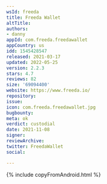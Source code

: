 ```yaml
---
wsId: freeda
title: Freeda Wallet
altTitle: 
authors:
- danny
appId: com.freeda.freedawallet
appCountry: us
idd: 1545428547
released: 2021-03-17
updated: 2022-05-25
version: 2.2.3
stars: 4.7
reviews: 82
size: '69094400'
website: https://www.freeda.io/
repository: 
issue: 
icon: com.freeda.freedawallet.jpg
bugbounty: 
meta: ok
verdict: custodial
date: 2021-11-08
signer: 
reviewArchive: 
twitter: FreedaWallet
social: 

---
```


{% include copyFromAndroid.html %}
